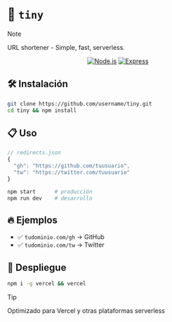 # 🔗 `tiny`

> [!NOTE]
> URL shortener - Simple, fast, serverless.

<div align="center">

[![Node.js](https://img.shields.io/badge/Node.js-339933?style=for-the-badge&logo=nodedotjs&logoColor=white)](https://nodejs.org/)
[![Express](https://img.shields.io/badge/Express-000000?style=for-the-badge&logo=express&logoColor=white)](https://expressjs.com/)

</div>

## 🛠️ Instalación

```bash
git clone https://github.com/username/tiny.git
cd tiny && npm install
```

## 📋 Uso

```js
// redirects.json
{
  "gh": "https://github.com/tuusuario",
  "tw": "https://twitter.com/tuusuario"
}
```

```bash
npm start      # producción
npm run dev    # desarrollo
```

## 🔥 Ejemplos

- ✅ `tudominio.com/gh` → GitHub
- ✅ `tudominio.com/tw` → Twitter

## 🚀 Despliegue

```bash
npm i -g vercel && vercel
```

> [!TIP]
> Optimizado para Vercel y otras plataformas serverless
